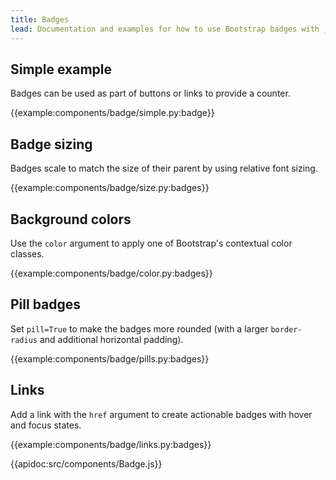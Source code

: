 ```yaml
---
title: Badges
lead: Documentation and examples for how to use Bootstrap badges with _dash-bootstrap-components_.
---
```


## Simple example

Badges can be used as part of buttons or links to provide a counter.

{{example:components/badge/simple.py:badge}}

## Badge sizing

Badges scale to match the size of their parent by using relative font sizing.

{{example:components/badge/size.py:badges}}

## Background colors

Use the `color` argument to apply one of Bootstrap's contextual color classes.

{{example:components/badge/color.py:badges}}

## Pill badges

Set `pill=True` to make the badges more rounded (with a larger `border-radius` and additional horizontal padding).

{{example:components/badge/pills.py:badges}}

## Links

Add a link with the `href` argument to create actionable badges with hover and focus states.

{{example:components/badge/links.py:badges}}

{{apidoc:src/components/Badge.js}}
